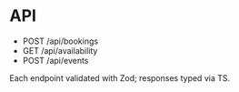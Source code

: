 # API

- POST /api/bookings
- GET /api/availability
- POST /api/events


Each endpoint validated with Zod; responses typed via TS.
